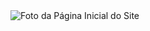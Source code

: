 <img src="https://github.com/llucasgs/challenge03/assets/87665591/b31bcd6b-62ad-415e-bc1b-cc987c34cb6c" alt="Foto da Página Inicial do Site">
